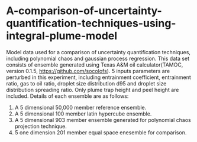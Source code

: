 # A-comparison-of-uncertainty-quantification-techniques-using-integral-plume-model

Model data used for a comparison of uncertainty quantification techniques, including polynomial chaos and gaussian process regression.  This data set consists of ensemble generated using Texas A&M oil calculator(TAMOC, version 0.1.5, https://github.com/socolofs). 5 inputs parameters are perturbed in this experiment, including entrainment coefficient, entrainment ratio, gas to oil ratio, droplet size distribution d95 and droplet size distribution spreading ratio. Only plume trap height and peel height are included. Details of each ensemble are as follows:  
1) A 5 dimensional 50,000 member reference ensemble. 
2) A 5 dimensional 100 member latin hypercube ensemble. 
3) A 5 dimensional 903 member ensemble generated for polynomial chaos projection technique. 
4) 5 one dimension 201 member equal space enesemble for comparison.
